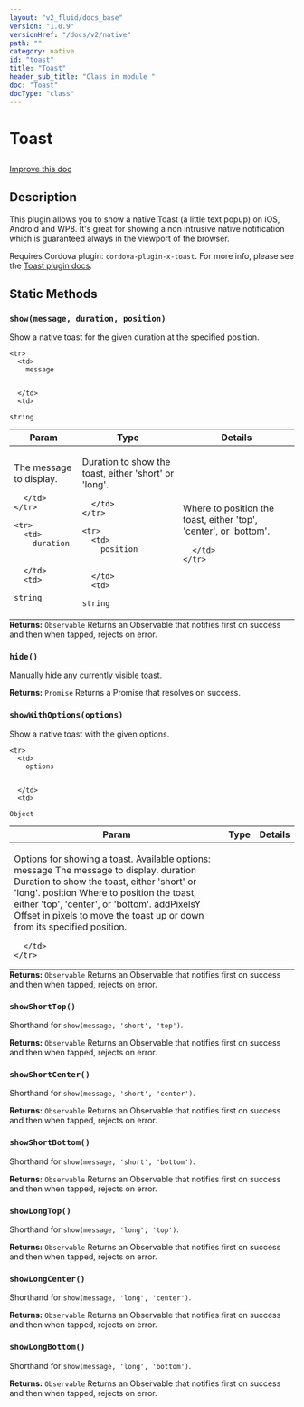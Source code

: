 ```yaml
---
layout: "v2_fluid/docs_base"
version: "1.0.9"
versionHref: "/docs/v2/native"
path: ""
category: native
id: "toast"
title: "Toast"
header_sub_title: "Class in module "
doc: "Toast"
docType: "class"
---
```









<h1 class="api-title">


Toast






</h1>

<a class="improve-v2-docs" href='http://github.com/driftyco/ionic/edit/2.0/src/plugins/toast.ts#L8'>
Improve this doc
</a>






<!-- description -->
<h2>Description</h2>

<p>This plugin allows you to show a native Toast (a little text popup) on iOS, Android and WP8. It&#39;s great for showing a non intrusive native notification which is guaranteed always in the viewport of the browser.</p>
<p>Requires Cordova plugin: <code>cordova-plugin-x-toast</code>. For more info, please see the <a href="https://github.com/EddyVerbruggen/Toast-PhoneGap-Plugin">Toast plugin docs</a>.</p>

<!-- @usage tag -->


<!-- @property tags -->
<h2>Static Methods</h2>
<div id="show"></div>
<h3><code>show(message,&nbsp;duration,&nbsp;position)</code>
  
</h3>

Show a native toast for the given duration at the specified position.



<table class="table param-table" style="margin:0;">
  <thead>
    <tr>
      <th>Param</th>
      <th>Type</th>
      <th>Details</th>
    </tr>
  </thead>
  <tbody>
    
    <tr>
      <td>
        message
        
        
      </td>
      <td>
        
  <code>string</code>
      </td>
      <td>
        <p>The message to display.</p>

        
      </td>
    </tr>
    
    <tr>
      <td>
        duration
        
        
      </td>
      <td>
        
  <code>string</code>
      </td>
      <td>
        <p>Duration to show the toast, either &#39;short&#39; or &#39;long&#39;.</p>

        
      </td>
    </tr>
    
    <tr>
      <td>
        position
        
        
      </td>
      <td>
        
  <code>string</code>
      </td>
      <td>
        <p>Where to position the toast, either &#39;top&#39;, &#39;center&#39;, or &#39;bottom&#39;.</p>

        
      </td>
    </tr>
    
  </tbody>
</table>





<div class="return-value" markdown="1">
<i class="icon ion-arrow-return-left"></i>
<b>Returns:</b> 
  <code>Observable</code> Returns an Observable that notifies first on success and then when tapped, rejects on error.
</div>



<div id="hide"></div>
<h3><code>hide()</code>
  
</h3>

Manually hide any currently visible toast.






<div class="return-value" markdown="1">
<i class="icon ion-arrow-return-left"></i>
<b>Returns:</b> 
  <code>Promise</code> Returns a Promise that resolves on success.
</div>



<div id="showWithOptions"></div>
<h3><code>showWithOptions(options)</code>
  
</h3>

Show a native toast with the given options.



<table class="table param-table" style="margin:0;">
  <thead>
    <tr>
      <th>Param</th>
      <th>Type</th>
      <th>Details</th>
    </tr>
  </thead>
  <tbody>
    
    <tr>
      <td>
        options
        
        
      </td>
      <td>
        
  <code>Object</code>
      </td>
      <td>
        <p>Options for showing a toast. Available options:
  message  The message to display.
  duration  Duration to show the toast, either &#39;short&#39; or &#39;long&#39;.
  position  Where to position the toast, either &#39;top&#39;, &#39;center&#39;, or &#39;bottom&#39;.
  addPixelsY  Offset in pixels to move the toast up or down from its specified position.</p>

        
      </td>
    </tr>
    
  </tbody>
</table>





<div class="return-value" markdown="1">
<i class="icon ion-arrow-return-left"></i>
<b>Returns:</b> 
  <code>Observable</code> Returns an Observable that notifies first on success and then when tapped, rejects on error.
</div>



<div id="showShortTop"></div>
<h3><code>showShortTop()</code>
  
</h3>

Shorthand for `show(message, 'short', 'top')`.






<div class="return-value" markdown="1">
<i class="icon ion-arrow-return-left"></i>
<b>Returns:</b> 
  <code>Observable</code> Returns an Observable that notifies first on success and then when tapped, rejects on error.
</div>



<div id="showShortCenter"></div>
<h3><code>showShortCenter()</code>
  
</h3>

Shorthand for `show(message, 'short', 'center')`.






<div class="return-value" markdown="1">
<i class="icon ion-arrow-return-left"></i>
<b>Returns:</b> 
  <code>Observable</code> Returns an Observable that notifies first on success and then when tapped, rejects on error.
</div>



<div id="showShortBottom"></div>
<h3><code>showShortBottom()</code>
  
</h3>

Shorthand for `show(message, 'short', 'bottom')`.






<div class="return-value" markdown="1">
<i class="icon ion-arrow-return-left"></i>
<b>Returns:</b> 
  <code>Observable</code> Returns an Observable that notifies first on success and then when tapped, rejects on error.
</div>



<div id="showLongTop"></div>
<h3><code>showLongTop()</code>
  
</h3>

Shorthand for `show(message, 'long', 'top')`.






<div class="return-value" markdown="1">
<i class="icon ion-arrow-return-left"></i>
<b>Returns:</b> 
  <code>Observable</code> Returns an Observable that notifies first on success and then when tapped, rejects on error.
</div>



<div id="showLongCenter"></div>
<h3><code>showLongCenter()</code>
  
</h3>

Shorthand for `show(message, 'long', 'center')`.






<div class="return-value" markdown="1">
<i class="icon ion-arrow-return-left"></i>
<b>Returns:</b> 
  <code>Observable</code> Returns an Observable that notifies first on success and then when tapped, rejects on error.
</div>



<div id="showLongBottom"></div>
<h3><code>showLongBottom()</code>
  
</h3>

Shorthand for `show(message, 'long', 'bottom')`.






<div class="return-value" markdown="1">
<i class="icon ion-arrow-return-left"></i>
<b>Returns:</b> 
  <code>Observable</code> Returns an Observable that notifies first on success and then when tapped, rejects on error.
</div>




<!-- methods on the class --><!-- related link --><!-- end content block -->


<!-- end body block -->

